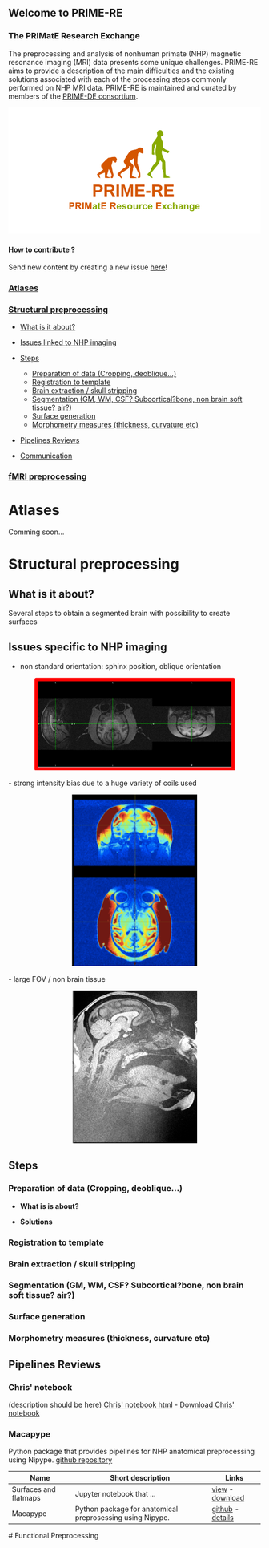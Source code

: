 ## Welcome to PRIME-RE
### The PRIMatE Research Exchange

The preprocessing and analysis of nonhuman primate (NHP) magnetic resonance imaging (MRI) data presents some unique challenges.
PRIME-RE aims to provide a description of the main difficulties and the existing solutions associated with each of the processing steps commonly performed on NHP MRI data.
PRIME-RE is maintained and curated by members of the [PRIME-DE consortium](http://fcon_1000.projects.nitrc.org/indi/indiPRIME.html). 

![logo](images/social_preview_image.png)

#### How to contribute ?
Send new content by creating a new issue [here](https://github.com/PRIME-RE/prime-re.github.io/issues)!

### [Atlases](#atlases)

### [Structural preprocessing](#structpreproc)
  
  - [What is it about?](#structdescription)
  - [Issues linked to NHP imaging](#structissues)
  - [Steps](#structsteps)
      - [Preparation of data (Cropping, deoblique…)](#structpreparation)
      - [Registration to template](#structregistration)
      - [Brain extraction / skull stripping](#structextraction)
      - [Segmentation (GM, WM, CSF? Subcortical?bone, non brain soft tissue? air?)](#structsegmentation)
      - [Surface generation](#structsurf)
      - [Morphometry measures (thickness, curvature etc)](#structmeasures)
      
  - [Pipelines Reviews](#structlinks)  
  - [Communication](structural_preprocessing/data_preparation.md#communication)
   

### [fMRI preprocessing](#funcpreproc)


<a name="atlases"></a>
# Atlases
Comming soon...


<a name="structpreproc"></a> 
# Structural preprocessing
<a name="structdescription"></a> 
## What is it about?
Several steps to obtain a segmented brain with possibility to create surfaces

<a name="structissues"></a> 
## Issues specific to NHP imaging
- non standard orientation: sphinx position, oblique orientation
<p align="center"><img src="images/misorientation.png" width="400"></p>
- strong intensity bias due to a huge variety of coils used
<p align="center"><img src="images/bias.png" width="250"></p>
- large FOV / non brain tissue
<p align="center"><img src="images/non_brain.png" width="250"></p>

<a name="structsteps"></a> 
## Steps
<a name="structpreparation"></a> 
### Preparation of data (Cropping, deoblique…)

- **What is is about?**

- **Solutions**


<a name="structregistration"></a>  
### Registration to template

<a name="structextraction"></a> 
### Brain extraction / skull stripping

<a name="structsegmentation"></a> 
### Segmentation (GM, WM, CSF? Subcortical?bone, non brain soft tissue? air?)

<a name="structsurf"></a> 
### Surface generation

<a name="structmeasures"></a> 
### Morphometry measures (thickness, curvature etc)

<a name="structlinks"></a> 
## Pipelines Reviews
### Chris' notebook
(description should be here)
[Chris' notebook html](structural_preprocessing/surfaces_and_flatmaps_notebook/Surfaces_and_Flatmaps.html)  - [Download Chris' notebook](structural_preprocessing/surfaces_and_flatmaps_notebook/Surfaces_and_Flatmaps.ipynb)
### Macapype
Python package that provides pipelines for NHP anatomical preprocessing using Nipype.
[github repository](https://github.com/BastienCagna/macapype)

| Name | Short description | Links |
| --- | --- | --- |
| Surfaces and flatmaps | Jupyter notebook that ... | [view](structural_preprocessing/surfaces_and_flatmaps_notebook/Surfaces_and_Flatmaps.html) - [download](structural_preprocessing/surfaces_and_flatmaps_notebook/Surfaces_and_Flatmaps.ipynb) |
| Macapype | Python package for anatomical preprosessing using Nipype. | [github](https://github.com/BastienCagna/macapype) - [details](surface_preprocessing/macapype.md) |

<a name="funcpreproc">
# Functional Preprocessing









